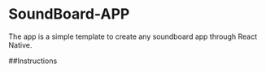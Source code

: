 # SoundBoard-APP
The app is a simple template to create any soundboard app through React Native.

##Instructions
